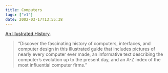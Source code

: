 ```yaml
---
title: Computers
tags: ["v1"]
date: 2002-03-17T13:55:38
---
```


[An Illustrated History][1].

> &#8220;Discover the fascinating history of computers, interfaces, and computer design in this illustrated guide that includes pictures of nearly every computer ever made, an informative text describing the computer&#8217;s evolution up to the present day, and an A-Z index of the most influential computer firms.&#8221;

[1]: http://www.taschen.com/pages/en/catalogue/books/architecture_design/all/facts/02976.htm
